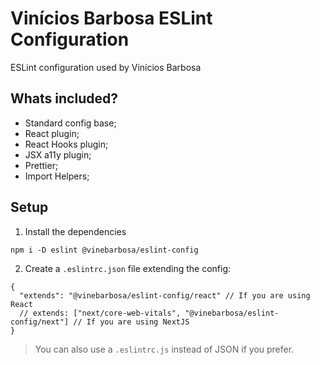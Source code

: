 # Vinícios Barbosa ESLint Configuration
ESLint configuration used by Vinícios Barbosa

## Whats included?

- Standard config base;
- React plugin;
- React Hooks plugin;
- JSX a11y plugin;
- Prettier;
- Import Helpers;

## Setup

1. Install the dependencies
```
npm i -D eslint @vinebarbosa/eslint-config
```

2. Create a `.eslintrc.json` file extending the config:
```
{
  "extends": "@vinebarbosa/eslint-config/react" // If you are using React
  // extends: ["next/core-web-vitals", "@vinebarbosa/eslint-config/next"] // If you are using NextJS
}
```

> You can also use a `.eslintrc.js` instead of JSON if you prefer.